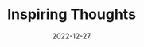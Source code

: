 ---
slug: thought-for-the-day
title: "Inspiring Thoughts"
date: 2022-12-27
excerpt: 'Science and spiritualism seek the same divine blessings for doing good for the people.'
tags: [Inspiration, Motivation, Quotes, Thoughts]
---